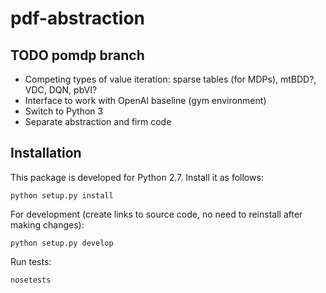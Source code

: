# pdf-abstraction

## TODO pomdp branch

 - Competing types of value iteration: sparse tables (for MDPs), mtBDD?, VDC, DQN, pbVI?
 - Interface to work with OpenAI baseline (gym environment)
 - Switch to Python 3
 - Separate abstraction and firm code 

## Installation

This package is developed for Python 2.7. Install it as follows:

	python setup.py install

For development (create links to source code, no need to reinstall after making changes):

	python setup.py develop

Run tests:

	nosetests
